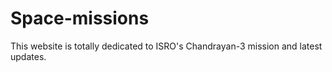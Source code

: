 # Space-missions
This website is totally dedicated to ISRO's Chandrayan-3 mission and latest updates.
